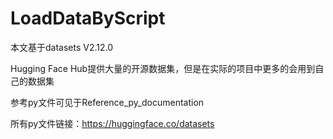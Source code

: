 # LoadDataByScript

本文基于datasets V2.12.0

Hugging Face Hub提供大量的开源数据集，但是在实际的项目中更多的会用到自己的数据集

参考py文件可见于Reference_py_documentation

所有py文件链接：https://huggingface.co/datasets

